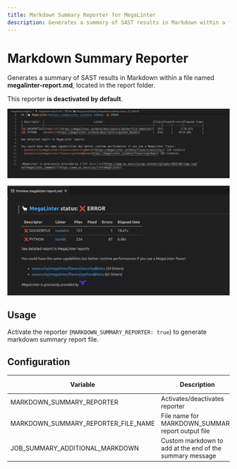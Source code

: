 ```yaml
---
title: Markdown Summary Reporter for MegaLinter
description: Generates a summary of SAST results in Markdown within a file named 'megalinter-report.md', located in the report folder.
---
```


# Markdown Summary Reporter

Generates a summary of SAST results in Markdown within a file named **megalinter-report.md**, located in the report folder.

This reporter **is deactivated by default**.

![Screenshot](../assets/images/MarkdownSummaryReporter_1.png)

![Screenshot](../assets/images/MarkdownSummaryReporter_2.png)

## Usage

Activate the reporter (`MARKDOWN_SUMMARY_REPORTER: true`) to generate markdown summary report file.

## Configuration

| Variable                            | Description                                              | Default value          |
|-------------------------------------|----------------------------------------------------------|------------------------|
| MARKDOWN_SUMMARY_REPORTER           | Activates/deactivates reporter                           | `false`                |
| MARKDOWN_SUMMARY_REPORTER_FILE_NAME | File name for MARKDOWN_SUMMARY report output file        | `megalinter-report.md` |
| JOB_SUMMARY_ADDITIONAL_MARKDOWN     | Custom markdown to add at the end of the summary message | <!-- -->               |